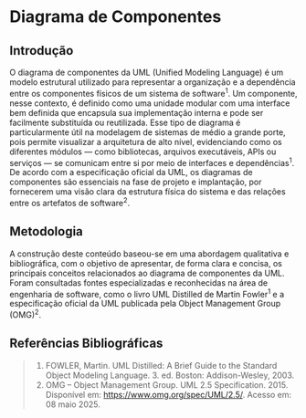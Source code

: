 #  Diagrama de Componentes

## Introdução

O diagrama de componentes da UML (Unified Modeling Language) é um modelo estrutural utilizado para representar a organização e a dependência entre os componentes físicos de um sistema de software<sup>1</sup>. Um componente, nesse contexto, é definido como uma unidade modular com uma interface bem definida que encapsula sua implementação interna e pode ser facilmente substituída ou reutilizada. Esse tipo de diagrama é particularmente útil na modelagem de sistemas de médio a grande porte, pois permite visualizar a arquitetura de alto nível, evidenciando como os diferentes módulos — como bibliotecas, arquivos executáveis, APIs ou serviços — se comunicam entre si por meio de interfaces e dependências<sup>1</sup>. De acordo com a especificação oficial da UML, os diagramas de componentes são essenciais na fase de projeto e implantação, por fornecerem uma visão clara da estrutura física do sistema e das relações entre os artefatos de software<sup>2</sup>.

## Metodologia

A construção deste conteúdo baseou-se em uma abordagem qualitativa e bibliográfica, com o objetivo de apresentar, de forma clara e concisa, os principais conceitos relacionados ao diagrama de componentes da UML. Foram consultadas fontes especializadas e reconhecidas na área de engenharia de software, como o livro UML Distilled de Martin Fowler<sup>1</sup> e a especificação oficial da UML publicada pela Object Management Group (OMG)<sup>2</sup>. 

## Referências Bibliográficas

>1. <a id="ref1"></a> FOWLER, Martin. UML Distilled: A Brief Guide to the Standard Object Modeling Language. 3. ed. Boston: Addison-Wesley, 2003.
>2. <a id="ref2"></a>OMG – Object Management Group. UML 2.5 Specification. 2015. Disponível em: https://www.omg.org/spec/UML/2.5/. Acesso em: 08 maio 2025.